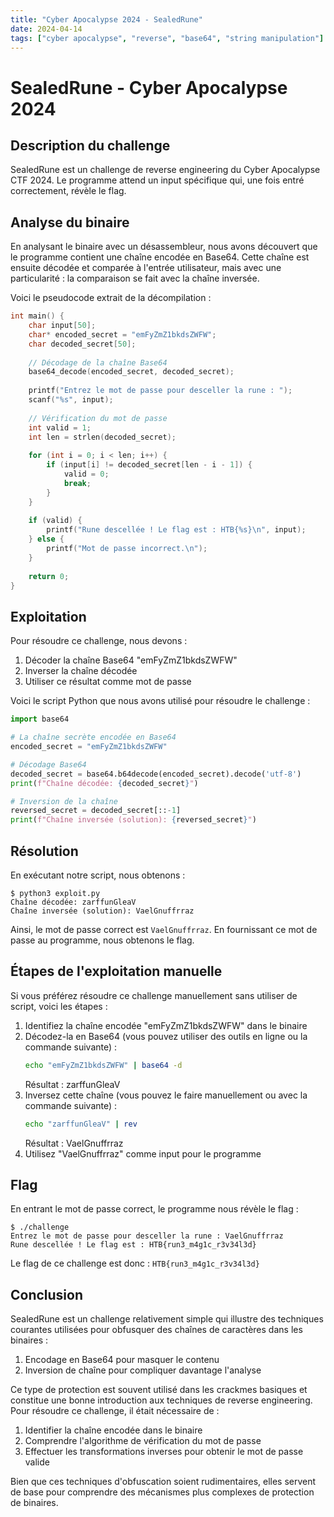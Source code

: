 ```yaml
---
title: "Cyber Apocalypse 2024 - SealedRune"
date: 2024-04-14
tags: ["cyber apocalypse", "reverse", "base64", "string manipulation"]
---
```


# SealedRune - Cyber Apocalypse 2024

## Description du challenge

SealedRune est un challenge de reverse engineering du Cyber Apocalypse CTF 2024. Le programme attend un input spécifique qui, une fois entré correctement, révèle le flag.

## Analyse du binaire

En analysant le binaire avec un désassembleur, nous avons découvert que le programme contient une chaîne encodée en Base64. Cette chaîne est ensuite décodée et comparée à l'entrée utilisateur, mais avec une particularité : la comparaison se fait avec la chaîne inversée.

Voici le pseudocode extrait de la décompilation :

```c
int main() {
    char input[50];
    char* encoded_secret = "emFyZmZ1bkdsZWFW";
    char decoded_secret[50];
    
    // Décodage de la chaîne Base64
    base64_decode(encoded_secret, decoded_secret);
    
    printf("Entrez le mot de passe pour desceller la rune : ");
    scanf("%s", input);
    
    // Vérification du mot de passe
    int valid = 1;
    int len = strlen(decoded_secret);
    
    for (int i = 0; i < len; i++) {
        if (input[i] != decoded_secret[len - i - 1]) {
            valid = 0;
            break;
        }
    }
    
    if (valid) {
        printf("Rune descellée ! Le flag est : HTB{%s}\n", input);
    } else {
        printf("Mot de passe incorrect.\n");
    }
    
    return 0;
}
```

## Exploitation

Pour résoudre ce challenge, nous devons :
1. Décoder la chaîne Base64 "emFyZmZ1bkdsZWFW"
2. Inverser la chaîne décodée
3. Utiliser ce résultat comme mot de passe

Voici le script Python que nous avons utilisé pour résoudre le challenge :

```python
import base64

# La chaîne secrète encodée en Base64
encoded_secret = "emFyZmZ1bkdsZWFW"

# Décodage Base64
decoded_secret = base64.b64decode(encoded_secret).decode('utf-8')
print(f"Chaîne décodée: {decoded_secret}")

# Inversion de la chaîne
reversed_secret = decoded_secret[::-1]
print(f"Chaîne inversée (solution): {reversed_secret}")
```

## Résolution

En exécutant notre script, nous obtenons :

```
$ python3 exploit.py
Chaîne décodée: zarffunGleaV
Chaîne inversée (solution): VaelGnuffrraz
```

Ainsi, le mot de passe correct est `VaelGnuffrraz`. En fournissant ce mot de passe au programme, nous obtenons le flag.

## Étapes de l'exploitation manuelle

Si vous préférez résoudre ce challenge manuellement sans utiliser de script, voici les étapes :

1. Identifiez la chaîne encodée "emFyZmZ1bkdsZWFW" dans le binaire
2. Décodez-la en Base64 (vous pouvez utiliser des outils en ligne ou la commande suivante) :
   ```bash
   echo "emFyZmZ1bkdsZWFW" | base64 -d
   ```
   Résultat : zarffunGleaV
3. Inversez cette chaîne (vous pouvez le faire manuellement ou avec la commande suivante) :
   ```bash
   echo "zarffunGleaV" | rev
   ```
   Résultat : VaelGnuffrraz
4. Utilisez "VaelGnuffrraz" comme input pour le programme

## Flag

En entrant le mot de passe correct, le programme nous révèle le flag :

```
$ ./challenge
Entrez le mot de passe pour desceller la rune : VaelGnuffrraz
Rune descellée ! Le flag est : HTB{run3_m4g1c_r3v34l3d}
```

Le flag de ce challenge est donc : `HTB{run3_m4g1c_r3v34l3d}`

## Conclusion

SealedRune est un challenge relativement simple qui illustre des techniques courantes utilisées pour obfusquer des chaînes de caractères dans les binaires :

1. Encodage en Base64 pour masquer le contenu
2. Inversion de chaîne pour compliquer davantage l'analyse

Ce type de protection est souvent utilisé dans les crackmes basiques et constitue une bonne introduction aux techniques de reverse engineering. Pour résoudre ce challenge, il était nécessaire de :

1. Identifier la chaîne encodée dans le binaire
2. Comprendre l'algorithme de vérification du mot de passe
3. Effectuer les transformations inverses pour obtenir le mot de passe valide

Bien que ces techniques d'obfuscation soient rudimentaires, elles servent de base pour comprendre des mécanismes plus complexes de protection de binaires. 